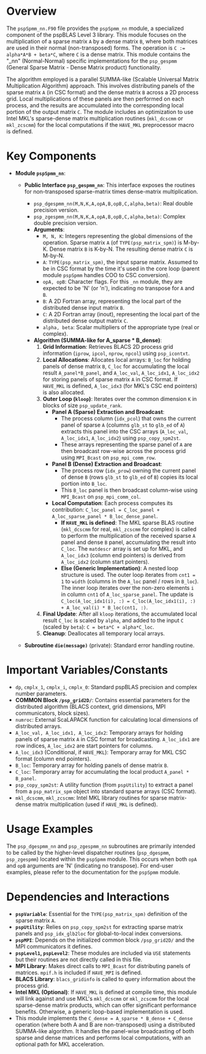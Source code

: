 # Overview

The `pspSpmm_nn.F90` file provides the `pspSpmm_nn` module, a specialized component of the pspBLAS Level 3 library. This module focuses on the multiplication of a sparse matrix `A` by a dense matrix `B`, where both matrices are used in their normal (non-transposed) forms. The operation is `C := alpha*A*B + beta*C`, where `C` is a dense matrix. This module contains the "_nn" (Normal-Normal) specific implementations for the `psp_gespmm` (General Sparse Matrix - Dense Matrix product) functionality.

The algorithm employed is a parallel SUMMA-like (Scalable Universal Matrix Multiplication Algorithm) approach. This involves distributing panels of the sparse matrix `A` (in CSC format) and the dense matrix `B` across a 2D process grid. Local multiplications of these panels are then performed on each process, and the results are accumulated into the corresponding local portion of the output matrix `C`. The module includes an optimization to use Intel MKL's sparse-dense matrix multiplication routines (`mkl_dcscmm` or `mkl_zcscmm`) for the local computations if the `HAVE_MKL` preprocessor macro is defined.

# Key Components

*   **Module `pspSpmm_nn`**:
    *   **Public Interface `psp_gespmm_nn`**: This interface exposes the routines for non-transposed sparse-matrix times dense-matrix multiplication.
        *   `psp_dgespmm_nn(M,N,K,A,opA,B,opB,C,alpha,beta)`: Real double precision version.
        *   `psp_zgespmm_nn(M,N,K,A,opA,B,opB,C,alpha,beta)`: Complex double precision version.
        *   **Arguments**:
            *   `M, N, K`: Integers representing the global dimensions of the operation. Sparse matrix `A` (of `TYPE(psp_matrix_spm)`) is M-by-K. Dense matrix `B` is K-by-N. The resulting dense matrix `C` is M-by-N.
            *   `A`: `TYPE(psp_matrix_spm)`, the input sparse matrix. Assumed to be in CSC format by the time it's used in the core loop (parent module `pspSpmm` handles COO to CSC conversion).
            *   `opA, opB`: Character flags. For this `_nn` module, they are expected to be 'N' (or 'n'), indicating no transpose for `A` and `B`.
            *   `B`: A 2D Fortran array, representing the local part of the distributed dense input matrix `B`.
            *   `C`: A 2D Fortran array (inout), representing the local part of the distributed dense output matrix `C`.
            *   `alpha, beta`: Scalar multipliers of the appropriate type (real or complex).
        *   **Algorithm (SUMMA-like for A_sparse * B_dense)**:
            1.  **Grid Information**: Retrieves BLACS 2D process grid information (`iprow`, `ipcol`, `nprow`, `npcol`) using `psp_icontxt`.
            2.  **Local Allocations**: Allocates local arrays: `B_loc` for holding panels of dense matrix `B`, `C_loc` for accumulating the local result `A_panel*B_panel`, and `A_loc_val`, `A_loc_idx1`, `A_loc_idx2` for storing panels of sparse matrix `A` in CSC format. If `HAVE_MKL` is defined, `A_loc_idx3` (for MKL's CSC end pointers) is also allocated.
            3.  **Outer Loop (`kloop`)**: Iterates over the common dimension `K` in blocks of size `psp_update_rank`.
                *   **Panel A (Sparse) Extraction and Broadcast**:
                    *   The process column (`idx_pcol`) that owns the current panel of sparse `A` (columns `glb_st` to `glb_ed` of `A`) extracts this panel into the CSC arrays (`A_loc_val`, `A_loc_idx1`, `A_loc_idx2`) using `psp_copy_spm2st`.
                    *   These arrays representing the sparse panel of `A` are then broadcast row-wise across the process grid using `MPI_Bcast` on `psp_mpi_comm_row`.
                *   **Panel B (Dense) Extraction and Broadcast**:
                    *   The process row (`idx_prow`) owning the current panel of dense `B` (rows `glb_st` to `glb_ed` of `B`) copies its local portion into `B_loc`.
                    *   This `B_loc` panel is then broadcast column-wise using `MPI_Bcast` on `psp_mpi_comm_col`.
                *   **Local Computation**: Each process computes its contribution: `C_loc_panel = C_loc_panel + A_loc_sparse_panel * B_loc_dense_panel`.
                    *   **If `HAVE_MKL` is defined**: The MKL sparse BLAS routine (`mkl_dcscmm` for real, `mkl_zcscmm` for complex) is called to perform the multiplication of the received sparse `A` panel and dense `B` panel, accumulating the result into `C_loc`. The `matdescr` array is set up for MKL, and `A_loc_idx3` (column end pointers) is derived from `A_loc_idx2` (column start pointers).
                    *   **Else (Generic Implementation)**: A nested loop structure is used. The outer loop iterates from `cnt1 = 1` to `width` (columns in the `A_loc` panel / rows in `B_loc`). The inner loop iterates over the non-zero elements `i` in column `cnt1` of `A_loc_sparse_panel`. The update is `C_loc(A_loc_idx1(i), :) = C_loc(A_loc_idx1(i), :) + A_loc_val(i) * B_loc(cnt1, :)`.
            4.  **Final Update**: After all `kloop` iterations, the accumulated local result `C_loc` is scaled by `alpha`, and added to the input `C` (scaled by `beta`): `C = beta*C + alpha*C_loc`.
            5.  **Cleanup**: Deallocates all temporary local arrays.

    *   **Subroutine `die(message)`** (private): Standard error handling routine.

# Important Variables/Constants

*   `dp`, `cmplx_1`, `cmplx_i`, `cmplx_0`: Standard pspBLAS precision and complex number parameters.
*   **COMMON Block `/psp_grid2D/`**: Contains essential parameters for the distributed algorithm (BLACS context, grid dimensions, MPI communicators, block sizes).
*   `numroc`: External ScaLAPACK function for calculating local dimensions of distributed arrays.
*   `A_loc_val, A_loc_idx1, A_loc_idx2`: Temporary arrays for holding panels of sparse matrix `A` in CSC format for broadcasting. `A_loc_idx1` are row indices, `A_loc_idx2` are start pointers for columns.
*   `A_loc_idx3` (Conditional, if `HAVE_MKL`): Temporary array for MKL CSC format (column end pointers).
*   `B_loc`: Temporary array for holding panels of dense matrix `B`.
*   `C_loc`: Temporary array for accumulating the local product `A_panel * B_panel`.
*   `psp_copy_spm2st`: A utility function (from `pspUtility`) to extract a panel from a `psp_matrix_spm` object into standard sparse arrays (CSC format).
*   `mkl_dcscmm`, `mkl_zcscmm`: Intel MKL library routines for sparse matrix-dense matrix multiplication (used if `HAVE_MKL` is defined).

# Usage Examples

The `psp_dgespmm_nn` and `psp_zgespmm_nn` subroutines are primarily intended to be called by the higher-level dispatcher routines (`psp_dgespmm`, `psp_zgespmm`) located within the `pspSpmm` module. This occurs when both `opA` and `opB` arguments are 'N' (indicating no transpose). For end-user examples, please refer to the documentation for the `pspSpmm` module.

# Dependencies and Interactions

*   **`pspVariable`**: Essential for the `TYPE(psp_matrix_spm)` definition of the sparse matrix `A`.
*   **`pspUtility`**: Relies on `psp_copy_spm2st` for extracting sparse matrix panels and `psp_idx_glb2loc` for global-to-local index conversions.
*   **`pspMPI`**: Depends on the initialized common block `/psp_grid2D/` and the MPI communicators it defines.
*   **`pspLevel1`, `pspLevel2`**: These modules are included via `USE` statements but their routines are not directly called in this file.
*   **MPI Library**: Makes direct calls to `MPI_Bcast` for distributing panels of matrices. `mpif.h` is included if `HAVE_MPI` is defined.
*   **BLACS Library**: `blacs_gridinfo` is called to query information about the process grid.
*   **Intel MKL (Optional)**: If `HAVE_MKL` is defined at compile time, this module will link against and use MKL's `mkl_dcscmm` or `mkl_zcscmm` for the local sparse-dense matrix products, which can offer significant performance benefits. Otherwise, a generic loop-based implementation is used.
*   This module implements the `C_dense = A_sparse * B_dense + C_dense` operation (where both A and B are non-transposed) using a distributed SUMMA-like algorithm. It handles the panel-wise broadcasting of both sparse and dense matrices and performs local computations, with an optional path for MKL acceleration.
